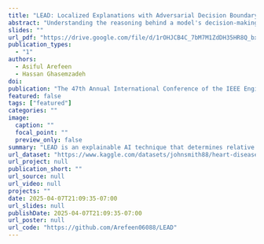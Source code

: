 ```yaml
---
title: "LEAD: Localized Explanations with Adversarial Decision Boundary Characterization for Interpretable Disease Prediction"
abstract: "Understanding the reasoning behind a model's decision-making process is highly sought after in safety-critical domains like digital health where predicting the onset of a disease or occurrent of an adverse outcome if desirable. Gaining insights into what drives a model to a specific decision enhances interpretability, trust, and acceptance. Furthermore, model's decision making process helps end-users (i.e., patients, caregivers, clinicians) make appropriate decisions to prevent an impending adverse clinical outcome. This paper introduces LEAD, a novel method for generating localized feature explanations by perturbing adversarial critical samples near the sample to be explained. By focusing on neighboring critical samples along the decision boundary—rather than on the test sample directly—LEAD reduces the impact of noise or irrelevant features on feature importance estimation. Additionally, leveraging these borderline instances enhances robustness against adversarial attacks. Our extensive experiments on two datasets with physiological signal sensing features showcase the effectiveness of LEAD with at least 6% improved fidelity, 7% improved consistency, high sparsity, and competitive robustness, compared to those of the competing explainable AI techniques."
slides: ""
url_pdf: "https://drive.google.com/file/d/1rOHJCB4C_7bM7M1ZdDH35HR8Q_bxx8XX/view?usp=sharing"
publication_types:
  - "1"
authors:
  - Asiful Arefeen
  - Hassan Ghasemzadeh
doi: 
publication: "The 47th Annual International Conference of the IEEE Engineering in Medicine and Biology Society (EMBC), July 14–17, 2025, Copenhagen, Denmark"
featured: false
tags: ["featured"]
categories: ""
image:
  caption: ""
  focal_point: ""
  preview_only: false
summary: "LEAD is an explainable AI technique that determines relative feature contributions by characterizing the decision boundary and perturbing critical samples along the decision boundary close to the test sample. LEAD achieves at least 6% improved fidelity and 7% improved consistency compared to LIME and SHAP."
url_dataset: "https://www.kaggle.com/datasets/johnsmith88/heart-disease-dataset"
url_project: null
publication_short: ""
url_source: null
url_video: null
projects: ""
date: 2025-04-07T21:09:35-07:00
url_slides: null
publishDate: 2025-04-07T21:09:35-07:00
url_poster: null
url_code: "https://github.com/Arefeen06088/LEAD"
---
```

